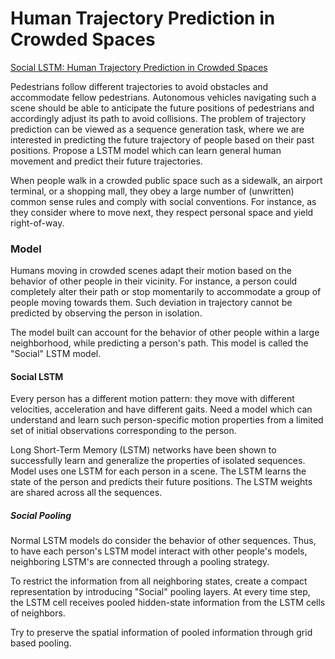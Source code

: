 # Human Trajectory Prediction in Crowded Spaces

[Social LSTM: Human Trajectory Prediction in Crowded Spaces](https://web.stanford.edu/~alahi/downloads/CVPR16_N_LSTM.pdf)

Pedestrians follow different trajectories to avoid obstacles and accommodate fellow pedestrians. Autonomous vehicles navigating such a scene should be able to anticipate the future positions of pedestrians and accordingly adjust its path to avoid collisions. The problem of trajectory prediction can be viewed as a sequence generation task, where we are interested in predicting the future trajectory of people based on their past positions. Propose a LSTM model which can learn general human movement and predict their future trajectories.

When people walk in a crowded public space such as a sidewalk, an airport terminal, or a shopping mall, they obey a large number of (unwritten) common sense rules and comply with social conventions. For instance, as they consider where to move next, they respect personal space and yield right-of-way.

### Model

Humans moving in crowded scenes adapt their motion based on the behavior of other people in their vicinity. For instance, a person could completely alter their path or stop momentarily to accommodate a group of people moving towards them. Such deviation in trajectory cannot be predicted by observing the person in isolation.

The model built can account for the behavior of other people within a large neighborhood, while predicting a person's path. This model is called the "Social" LSTM model.

#### Social LSTM

Every person has a different motion pattern: they move with different velocities, acceleration and have different gaits. Need a model which can understand and learn such person-specific motion properties from a limited set of initial observations corresponding to the person.

Long Short-Term Memory (LSTM) networks have been shown to successfully learn and generalize the properties of isolated sequences. Model uses one LSTM for each person in a scene. The LSTM learns the state of the person and predicts their future positions. The LSTM weights are shared across all the sequences.

##### Social Pooling

Normal LSTM models do consider the behavior of other sequences. Thus, to have each person's LSTM model interact with other people's models, neighboring LSTM's are connected through a pooling strategy.

To restrict the information from all neighboring states, create a compact representation by introducing "Social" pooling layers. At every time step, the LSTM cell receives pooled hidden-state information from the LSTM cells of neighbors.

Try to preserve the spatial information of pooled information through grid based pooling.
